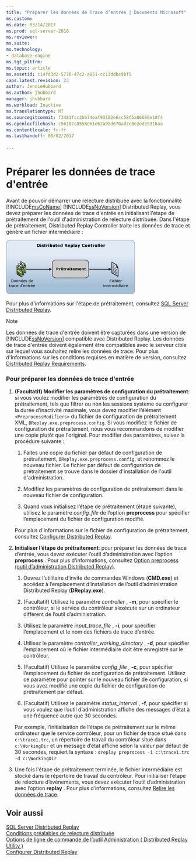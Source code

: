 ```yaml
---
title: "Préparer les données de Trace d’entrée | Documents Microsoft"
ms.custom: 
ms.date: 03/14/2017
ms.prod: sql-server-2016
ms.reviewer: 
ms.suite: 
ms.technology:
- database-engine
ms.tgt_pltfrm: 
ms.topic: article
ms.assetid: c14fd3d2-5770-47c2-a851-cc13ddbc9bf5
caps.latest.revision: 23
author: JennieHubbard
ms.author: jhubbard
manager: jhubbard
ms.workload: Inactive
ms.translationtype: MT
ms.sourcegitcommit: f3481fcc2bb74eaf93182e6cc58f5a06666e10f4
ms.openlocfilehash: c56107c8558e61e62a98d670ad7e0e2ede9316aa
ms.contentlocale: fr-fr
ms.lasthandoff: 08/02/2017

---
```

# <a name="prepare-the-input-trace-data"></a>Préparer les données de trace d'entrée
  Avant de pouvoir démarrer une relecture distribuée avec la fonctionnalité [!INCLUDE[msCoName](../../includes/msconame-md.md)] [!INCLUDE[ssNoVersion](../../includes/ssnoversion-md.md)] Distributed Replay, vous devez préparer les données de trace d'entrée en initialisant l'étape de prétraitement de l'outil d'administration de relecture distribuée. Dans l'étape de prétraitement, Distributed Replay Controller traite les données de trace et génère un fichier intermédiaire :  
  
 ![Étape de prétraitement Distributed replay](../../tools/distributed-replay/media/preprocess.gif "étape de prétraitement Distributed replay")  
  
 Pour plus d'informations sur l'étape de prétraitement, consultez [SQL Server Distributed Replay](../../tools/distributed-replay/sql-server-distributed-replay.md).  
  
> [!NOTE]  
>  Les données de trace d'entrée doivent être capturées dans une version de [!INCLUDE[ssNoVersion](../../includes/ssnoversion-md.md)] compatible avec Distributed Replay. Les données de trace d'entrée doivent également être compatibles avec le serveur cible sur lequel vous souhaitez relire les données de trace. Pour plus d'informations sur les conditions requises en matière de version, consultez [Distributed Replay Requirements](../../tools/distributed-replay/distributed-replay-requirements.md).  
  
### <a name="to-prepare-the-input-trace-data"></a>Pour préparer les données de trace d'entrée  
  
1.  **(Facultatif) Modifier les paramètres de configuration du prétraitement**: si vous voulez modifier les paramètres de configuration du prétraitement, tels que filtrer ou non les sessions système ou configurer la durée d’inactivité maximale, vous devez modifier l’élément `<PreprocessModifiers>` du fichier de configuration de prétraitement XML, `DReplay.exe.preprocess.config`. Si vous modifiez le fichier de configuration de prétraitement, nous vous recommandons de modifier une copie plutôt que l'original. Pour modifier des paramètres, suivez la procédure suivante :  
  
    1.  Faites une copie du fichier par défaut de configuration de prétraitement, `DReplay.exe.preprocess.config`, et renommez le nouveau fichier. Le fichier par défaut de configuration de prétraitement se trouve dans le dossier d'installation de l'outil d'administration.  
  
    2.  Modifiez les paramètres de configuration de prétraitement dans le nouveau fichier de configuration.  
  
    3.  Quand vous initialisez l’étape de prétraitement (étape suivante), utilisez le paramètre *config_file* de l’option **preprocess** pour spécifier l’emplacement du fichier de configuration modifié.  
  
     Pour plus d'informations sur le fichier de configuration de prétraitement, consultez [Configurer Distributed Replay](../../tools/distributed-replay/configure-distributed-replay.md).  
  
2.  **Initialiser l’étape de prétraitement**: pour préparer les données de trace d’entrée, vous devez exécuter l’outil d’administration avec l’option **preprocess** . Pour plus d’informations, consultez [Option preprocess &#40;outil d’administration Distributed Replay&#41;](../../tools/distributed-replay/preprocess-option-distributed-replay-administration-tool.md).  
  
    1.  Ouvrez l’utilitaire d’invite de commandes Windows (**CMD.exe**) et accédez à l’emplacement d’installation de l’outil d’administration Distributed Replay (**DReplay.exe**).  
  
    2.  (Facultatif) Utilisez le paramètre *controller* , **-m**, pour spécifier le contrôleur, si le service du contrôleur s’exécute sur un ordinateur différent de l’outil d’administration.  
  
    3.  Utilisez le paramètre *input_trace_file* , **-i**, pour spécifier l’emplacement et le nom des fichiers de trace d’entrée.  
  
    4.  Utilisez le paramètre *controller_working_directory* , **-d**, pour spécifier l’emplacement où le fichier intermédiaire doit être enregistré sur le contrôleur.  
  
    5.  (Facultatif) Utilisez le paramètre *config_file* , **-c**, pour spécifier l’emplacement du fichier de configuration de prétraitement. Utilisez ce paramètre pour pointer sur le nouveau fichier de configuration, si vous avez modifié une copie du fichier de configuration de prétraitement par défaut.  
  
    6.  (Facultatif) Utilisez le paramètre *status_interval* , **-f**, pour spécifier si vous voulez que l’outil d’administration affiche des messages d’état à une fréquence autre que 30 secondes.  
  
     Par exemple, l’initialisation de l’étape de prétraitement sur le même ordinateur que le service contrôleur, pour un fichier de trace situé dans `c:\trace1.trc`, un répertoire de travail du contrôleur situé dans `c:\WorkingDir` et un message d’état affiché selon la valeur par défaut de 30 secondes, requiert la syntaxe : `dreplay preprocess -i c:\trace1.trc -d c:\WorkingDir`  
  
3.  Une fois l'étape de prétraitement terminée, le fichier intermédiaire est stocké dans le répertoire de travail du contrôleur. Pour initialiser l’étape de relecture d’événements, vous devez exécuter l’outil d’administration avec l’option **replay** . Pour plus d’informations, consultez [Relire les données de trace](../../tools/distributed-replay/replay-trace-data.md).  
  
## <a name="see-also"></a>Voir aussi  
 [SQL Server Distributed Replay](../../tools/distributed-replay/sql-server-distributed-replay.md)   
 [Conditions préalables de relecture distribuée](../../tools/distributed-replay/distributed-replay-requirements.md)   
 [Options de ligne de commande de l’outil Administration &#40; Distributed Replay Utility &#41;](../../tools/distributed-replay/administration-tool-command-line-options-distributed-replay-utility.md)   
 [Configurer Distributed Replay](../../tools/distributed-replay/configure-distributed-replay.md)  
  
  

